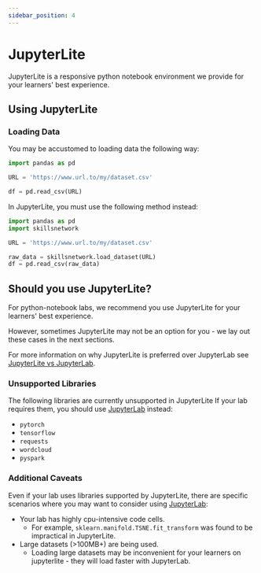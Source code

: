 ```yaml
---
sidebar_position: 4
---
```


# JupyterLite

JupyterLite is a responsive python notebook environment we provide for your learners' best experience.

## Using JupyterLite

### Loading Data

You may be accustomed to loading data the following way:

```python
import pandas as pd

URL = 'https://www.url.to/my/dataset.csv'

df = pd.read_csv(URL)
```

In JupyterLite, you must use the following method instead:

```python
import pandas as pd
import skillsnetwork

URL = 'https://www.url.to/my/dataset.csv'

raw_data = skillsnetwork.load_dataset(URL)
df = pd.read_csv(raw_data)
```

## Should you use JupyterLite?

For python-notebook labs, we recommend you use JupyterLite for your learners' best experience.

However, sometimes JupyterLite may not be an option for you - we lay out these cases in the next sections.

For more information on why JupyterLite is preferred over JupyterLab see [JupyterLite vs JupyterLab](./jupyterlite-vs-jupyterlab).

<!-- ### Supported libraries

Many popular python science libraries are compadible with JupyterLite:
 - `numpy`
 - `sklearn`
 - `scipy`
 - `pandas`
 - `matplotlib`
 - `plotly`
 - `seaborn`
 - And many more -->

### Unsupported Libraries

The following libraries are currently unsupported in JupyterLite
If your lab requires them, you should use [JupyterLab](./jupyterlab) instead:

 - `pytorch`
 - `tensorflow`
 - `requests`
 - `wordcloud`
 - `pyspark`

### Additional Caveats

Even if your lab uses libraries supported by JupyterLite, there are specific scenarios where you may want to consider using [JupyterLab](./jupyterlab):

 - Your lab has highly cpu-intensive code cells.
   - For example, `sklearn.manifold.TSNE.fit_transform` was found to be impractical in JupyterLite.
 - Large datasets (>100MB+) are being used.
   - Loading large datasets may be inconvenient for your learners on jupyterlite - they will load faster with JupyterLab.
